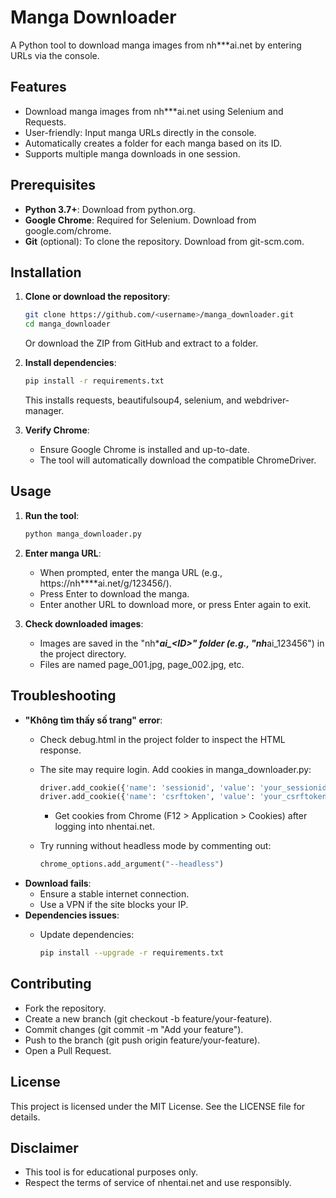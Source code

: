 # Manga Downloader

A Python tool to download manga images from nh***ai.net by entering URLs via the console.

## Features

- Download manga images from nh***ai.net using Selenium and Requests.
- User-friendly: Input manga URLs directly in the console.
- Automatically creates a folder for each manga based on its ID.
- Supports multiple manga downloads in one session.

## Prerequisites

- **Python 3.7+**: Download from python.org.
- **Google Chrome**: Required for Selenium. Download from google.com/chrome.
- **Git** (optional): To clone the repository. Download from git-scm.com.

## Installation

1. **Clone or download the repository**:

   ```bash
   git clone https://github.com/<username>/manga_downloader.git
   cd manga_downloader
   ```

   Or download the ZIP from GitHub and extract to a folder.

2. **Install dependencies**:

   ```bash
   pip install -r requirements.txt
   ```

   This installs requests, beautifulsoup4, selenium, and webdriver-manager.

3. **Verify Chrome**:

   - Ensure Google Chrome is installed and up-to-date.
   - The tool will automatically download the compatible ChromeDriver.

## Usage

1. **Run the tool**:

   ```bash
   python manga_downloader.py
   ```

2. **Enter manga URL**:

   - When prompted, enter the manga URL (e.g., https://nh****ai.net/g/123456/).
   - Press Enter to download the manga.
   - Enter another URL to download more, or press Enter again to exit.

3. **Check downloaded images**:

   - Images are saved in the "nh****ai\_&lt;ID&gt;" folder (e.g., "nh***ai_123456") in the project directory.
   - Files are named page_001.jpg, page_002.jpg, etc.

## Troubleshooting

- **"Không tìm thấy số trang" error**:
  - Check debug.html in the project folder to inspect the HTML response.
  - The site may require login. Add cookies in manga_downloader.py:

    ```python
    driver.add_cookie({'name': 'sessionid', 'value': 'your_sessionid'})
    driver.add_cookie({'name': 'csrftoken', 'value': 'your_csrftoken'})
    ```
    - Get cookies from Chrome (F12 &gt; Application &gt; Cookies) after logging into nhentai.net.
  - Try running without headless mode by commenting out:

    ```python
    chrome_options.add_argument("--headless")
    ```
- **Download fails**:
  - Ensure a stable internet connection.
  - Use a VPN if the site blocks your IP.
- **Dependencies issues**:
  - Update dependencies:

    ```bash
    pip install --upgrade -r requirements.txt
    ```

## Contributing

- Fork the repository.
- Create a new branch (git checkout -b feature/your-feature).
- Commit changes (git commit -m "Add your feature").
- Push to the branch (git push origin feature/your-feature).
- Open a Pull Request.

## License

This project is licensed under the MIT License. See the LICENSE file for details.

## Disclaimer

- This tool is for educational purposes only.
- Respect the terms of service of nhentai.net and use responsibly.
